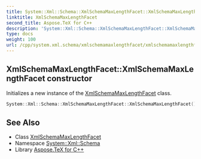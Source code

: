 ```yaml
---
title: System::Xml::Schema::XmlSchemaMaxLengthFacet::XmlSchemaMaxLengthFacet constructor
linktitle: XmlSchemaMaxLengthFacet
second_title: Aspose.TeX for C++
description: 'System::Xml::Schema::XmlSchemaMaxLengthFacet::XmlSchemaMaxLengthFacet constructor. Initializes a new instance of the XmlSchemaMaxLengthFacet class in C++.'
type: docs
weight: 100
url: /cpp/system.xml.schema/xmlschemamaxlengthfacet/xmlschemamaxlengthfacet/
---
```

## XmlSchemaMaxLengthFacet::XmlSchemaMaxLengthFacet constructor


Initializes a new instance of the [XmlSchemaMaxLengthFacet](../) class.

```cpp
System::Xml::Schema::XmlSchemaMaxLengthFacet::XmlSchemaMaxLengthFacet()
```

## See Also

* Class [XmlSchemaMaxLengthFacet](../)
* Namespace [System::Xml::Schema](../../)
* Library [Aspose.TeX for C++](../../../)
